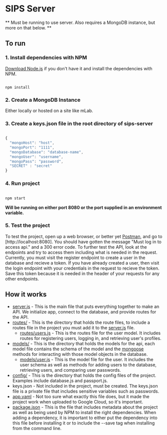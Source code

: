 # SIPS Server #

** Must be running to use server. Also requires a MongoDB instance, but more on that below. **

## To run ##

### 1. Install dependencies with NPM ###

[Download Node.js](https://nodejs.org/en/download/) if you don't have it and install the dependencies with NPM.

```command prompt

npm install
```

### 2. Create a MongoDB Instance ###

Either locally or hosted on a site like mLab.

### 3. Create a keys.json file in the root directory of sips-server

```javascript

{
  "mongoHost": "host",
  "mongoPort": "1111",
  "mongoDatabase": "database-name",
  "mongoUser": "username",
  "mongoPass": "password",
  "SECRET" : "secret"
}
```

### 4. Run project

```command prompt

npm start
```

__Will be running on either port 8080 or the port supplied in an environment variable.__

### 5. Test the project

To test the project, open up a web browser, or better yet [Postman](https://www.getpostman.com/), and go to [http://localhost:8080]. You should have gotten the message "Must log in to access api." and a 300 error code. To further test the API, look at the endpoints and try to access them including what is needed in the request. Currently, you must visit the register endpoint to create a user in the database and recieve a token. If you have already created a user, then visit the login endpoint with your credentials in the request to recieve the token. Save this token because it is needed in the header of your requests for any other endpoints.

## How it works ##

* [server.js](sips-server/server.js) - This is the main file that puts everything together to make an API. We initialize app, connect to the database, and provide routes for the API.
* [routes/](sips-server/routes) - This is the directory that holds the route files, to include a routes file in the project you must add it to the [server.js](sips-server/server.js) file.
  * [routes/users.js](sips-server/routes/users.js) - This is the routes file for the user model. It includes routes for registering users, logging in, and retrieving user's profiles.
* [models/](sips-server/models) - This is the directory that holds the models for the api, each model file contains the schema of the model and the [mongoose](http://mongoosejs.com/) methods for interacting with those model objects in the database.
  * [models/user.js](sips-server/models/user.js) - This is the model file for the user. It includes the user schema as well as methods for adding users to the database, retrieving users, and comparing user passwords.
* [config/](sips-server/config) - This is the directory that holds the config files of the project. Examples include database.js and passport.js.
* keys.json - Not included in the project, must be created. The keys.json file is a private file that includes sensitive variables such as passwords.
* [app.yaml](sips-server/app.yaml) - Not too sure what exactly this file does, but it made the project work when uploaded to Google Cloud, so it's important.
* [package.json](sips-server/package.json) - This is the file that includes metadata about the project as well as being used by NPM to install the right dependencies. When adding a dependency, it is important to either put the dependency into this file before installing it or to include the --save tag when installing from the command line.
